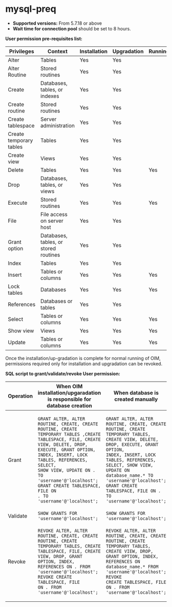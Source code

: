 # mysql-preq

* **Supported versions:** From 5.7.18 or above
* **Wait time for connection pool** should be set to 8 hours.

**User permission pre-requisites list:**

| **Privileges**          | **Context**                           | **Installation** | **Upgradation** | **Running** |
| ----------------------- | ------------------------------------- | ---------------- | --------------- | ----------- |
| Alter                   | Tables                                | Yes              | Yes             |             |
| Alter Routine           | Stored routines                       | Yes              | Yes             |             |
| Create                  | Databases, tables, or indexes         | Yes              | Yes             |             |
| Create routine          | Stored routines                       | Yes              | Yes             |             |
| Create tablespace       | Server administration                 | Yes              | Yes             |             |
| Create temporary tables | Tables                                | Yes              | Yes             |             |
| Create view             | Views                                 | Yes              | Yes             |             |
| Delete                  | Tables                                | Yes              | Yes             | Yes         |
| Drop                    | Databases, tables, or views           | Yes              | Yes             |             |
| Execute                 | Stored routines                       | Yes              | Yes             | Yes         |
| File                    | File access on server host            | Yes              | Yes             |             |
| Grant option            | Databases, tables, or stored routines | Yes              | Yes             |             |
| Index                   | Tables                                | Yes              | Yes             |             |
| Insert                  | Tables or columns                     | Yes              | Yes             | Yes         |
| Lock tables             | Databases                             | Yes              | Yes             | Yes         |
| References              | Databases or tables                   | Yes              | Yes             |             |
| Select                  | Tables or columns                     | Yes              | Yes             | Yes         |
| Show view               | Views                                 | Yes              | Yes             | Yes         |
| Update                  | Tables or columns                     | Yes              | Yes             | Yes         |

Once the installation/up-gradation is complete for normal running of OIM, permissions required only for installation and upgradation can be revoked.

**SQL script to grant/validate/revoke User permission:**

| **Operation** | **When OIM installation/upgaradation is responsible for database creation**                                                                                                                                                                                                                                                                                     | **When database is created manually**                                                                                                                                                                                                                                                                                                              |
| ------------- | --------------------------------------------------------------------------------------------------------------------------------------------------------------------------------------------------------------------------------------------------------------------------------------------------------------------------------------------------------------- | -------------------------------------------------------------------------------------------------------------------------------------------------------------------------------------------------------------------------------------------------------------------------------------------------------------------------------------------------- |
| Grant         | <p><code>GRANT ALTER, ALTER ROUTINE, CREATE, CREATE ROUTINE, CREATE TEMPORARY TABLES ,CREATE TABLESPACE, FILE, CREATE VIEW, DELETE, DROP, EXECUTE, GRANT OPTION, INDEX, INSERT, LOCK TABLES, REFERENCES, SELECT, SHOW VIEW, UPDATE ON *.* TO 'username'@'localhost';</code><br><code>GRANT CREATE TABLESPACE, FILE ON *.* TO 'username'@'localhost';</code></p> | <p><code>GRANT ALTER, ALTER ROUTINE, CREATE, CREATE ROUTINE, CREATE TEMPORARY TABLES, CREATE VIEW, DELETE, DROP, EXECUTE, GRANT OPTION, INDEX, INSERT, LOCK TABLES, REFERENCES, SELECT, SHOW VIEW, UPDATE ON database_name.* TO 'username'@'localhost';</code><br><code>GRANT CREATE TABLESPACE, FILE ON *.* TO 'username'@'localhost';</code></p> |
| Validate      | `SHOW GRANTS FOR 'username'@'localhost';`                                                                                                                                                                                                                                                                                                                       | `SHOW GRANTS FOR 'username'@'localhost';`                                                                                                                                                                                                                                                                                                          |
| Revoke        | <p><code>REVOKE ALTER, ALTER ROUTINE, CREATE, CREATE ROUTINE, CREATE TEMPORARY TABLES, CREATE TABLESPACE, FILE, CREATE VIEW, DROP, GRANT OPTION, INDEX, REFERENCES ON *.* FROM 'username'@'localhost';</code><br><code>REVOKE CREATE TABLESPACE, FILE ON *.* FROM 'username'@'localhost';</code></p>                                                            | <p><code>REVOKE ALTER, ALTER ROUTINE, CREATE, CREATE ROUTINE, CREATE TEMPORARY TABLES, CREATE VIEW, DROP, GRANT OPTION, INDEX, REFERENCES ON database_name.* FROM 'username'@'localhost';</code><br><code>REVOKE CREATE TABLESPACE, FILE ON *.* FROM 'username'@'localhost';</code></p>                                                            |

